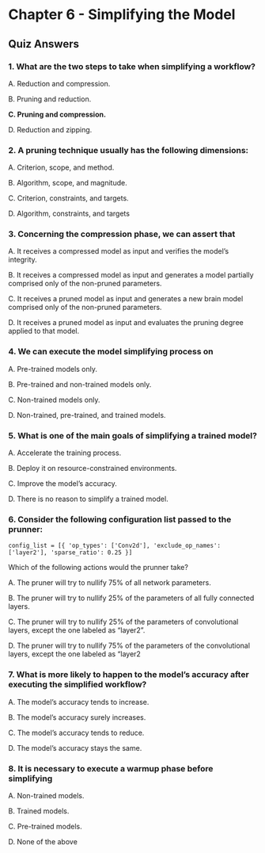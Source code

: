 # Chapter 6 - Simplifying the Model

## Quiz Answers

### 1. What are the two steps to take when simplifying a workflow?
A. Reduction and compression.

B. Pruning and reduction.

**C. Pruning and compression.**

D. Reduction and zipping.

### 2. A pruning technique usually has the following dimensions:

A. Criterion, scope, and method.

B. Algorithm, scope, and magnitude.

C. Criterion, constraints, and targets.

D. Algorithm, constraints, and targets

### 3. Concerning the compression phase, we can assert that

A. It receives a compressed model as input and verifies the model’s integrity.

B. It receives a compressed model as input and generates a model partially comprised only of the non-pruned parameters.

C. It receives a pruned model as input and generates a new brain model comprised only of the non-pruned parameters.

D. It receives a pruned model as input and evaluates the pruning degree applied to that model.

### 4. We can execute the model simplifying process on

A. Pre-trained models only.

B. Pre-trained and non-trained models only.

C. Non-trained models only.

D. Non-trained, pre-trained, and trained models.

### 5. What is one of the main goals of simplifying a trained model?

A. Accelerate the training process.

B. Deploy it on resource-constrained environments.

C. Improve the model’s accuracy.

D. There is no reason to simplify a trained model.

### 6. Consider the following configuration list passed to the prunner:

`config_list = [{ 'op_types': ['Conv2d'],
                 'exclude_op_names': ['layer2'],
                 'sparse_ratio': 0.25 }]`

Which of the following actions would the prunner take?

A. The pruner will try to nullify 75% of all network parameters.

B. The pruner will try to nullify 25% of the parameters of all fully connected layers.

C. The pruner will try to nullify 25% of the parameters of convolutional layers, except the one labeled as “layer2”.

D. The pruner will try to nullify 75% of the parameters of the convolutional layers, except the one labeled as “layer2

### 7. What is more likely to happen to the model’s accuracy after executing the simplified workflow?

A. The model’s accuracy tends to increase.

B. The model’s accuracy surely increases.

C. The model’s accuracy tends to reduce.

D. The model’s accuracy stays the same.

### 8. It is necessary to execute a warmup phase before simplifying

A. Non-trained models.

B. Trained models.

C. Pre-trained models.

D. None of the above
